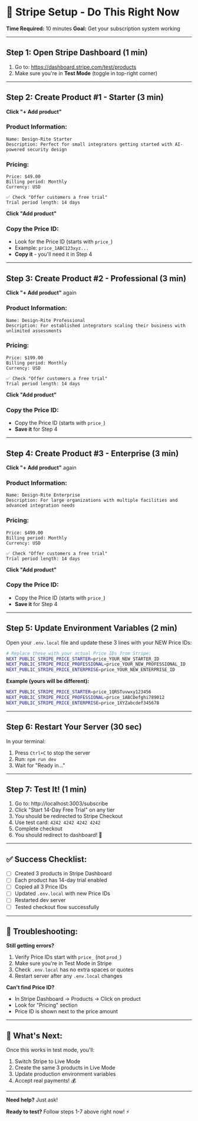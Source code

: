 # 🚀 Stripe Setup - Do This Right Now

**Time Required:** 10 minutes
**Goal:** Get your subscription system working

---

## **Step 1: Open Stripe Dashboard** (1 min)

1. Go to: https://dashboard.stripe.com/test/products
2. Make sure you're in **Test Mode** (toggle in top-right corner)

---

## **Step 2: Create Product #1 - Starter** (3 min)

**Click "+ Add product"**

### Product Information:
```
Name: Design-Rite Starter
Description: Perfect for small integrators getting started with AI-powered security design
```

### Pricing:
```
Price: $49.00
Billing period: Monthly
Currency: USD

✅ Check "Offer customers a free trial"
Trial period length: 14 days
```

**Click "Add product"**

### Copy the Price ID:
- Look for the Price ID (starts with `price_`)
- Example: `price_1ABC123xyz...`
- **Copy it** - you'll need it in Step 4

---

## **Step 3: Create Product #2 - Professional** (3 min)

**Click "+ Add product"** again

### Product Information:
```
Name: Design-Rite Professional
Description: For established integrators scaling their business with unlimited assessments
```

### Pricing:
```
Price: $199.00
Billing period: Monthly
Currency: USD

✅ Check "Offer customers a free trial"
Trial period length: 14 days
```

**Click "Add product"**

### Copy the Price ID:
- Copy the Price ID (starts with `price_`)
- **Save it** for Step 4

---

## **Step 4: Create Product #3 - Enterprise** (3 min)

**Click "+ Add product"** again

### Product Information:
```
Name: Design-Rite Enterprise
Description: For large organizations with multiple facilities and advanced integration needs
```

### Pricing:
```
Price: $499.00
Billing period: Monthly
Currency: USD

✅ Check "Offer customers a free trial"
Trial period length: 14 days
```

**Click "Add product"**

### Copy the Price ID:
- Copy the Price ID (starts with `price_`)
- **Save it** for Step 4

---

## **Step 5: Update Environment Variables** (2 min)

Open your `.env.local` file and update these 3 lines with your NEW Price IDs:

```bash
# Replace these with your actual Price IDs from Stripe:
NEXT_PUBLIC_STRIPE_PRICE_STARTER=price_YOUR_NEW_STARTER_ID
NEXT_PUBLIC_STRIPE_PRICE_PROFESSIONAL=price_YOUR_NEW_PROFESSIONAL_ID
NEXT_PUBLIC_STRIPE_PRICE_ENTERPRISE=price_YOUR_NEW_ENTERPRISE_ID
```

**Example (yours will be different):**
```bash
NEXT_PUBLIC_STRIPE_PRICE_STARTER=price_1QRSTuvwxy123456
NEXT_PUBLIC_STRIPE_PRICE_PROFESSIONAL=price_1ABCDefghi789012
NEXT_PUBLIC_STRIPE_PRICE_ENTERPRISE=price_1XYZabcdef345678
```

---

## **Step 6: Restart Your Server** (30 sec)

In your terminal:
1. Press `Ctrl+C` to stop the server
2. Run: `npm run dev`
3. Wait for "Ready in..."

---

## **Step 7: Test It!** (1 min)

1. Go to: http://localhost:3003/subscribe
2. Click "Start 14-Day Free Trial" on any tier
3. You should be redirected to Stripe Checkout
4. Use test card: `4242 4242 4242 4242`
5. Complete checkout
6. You should redirect to dashboard! 🎉

---

## **✅ Success Checklist:**

- [ ] Created 3 products in Stripe Dashboard
- [ ] Each product has 14-day trial enabled
- [ ] Copied all 3 Price IDs
- [ ] Updated `.env.local` with new Price IDs
- [ ] Restarted dev server
- [ ] Tested checkout flow successfully

---

## **🚨 Troubleshooting:**

**Still getting errors?**
1. Verify Price IDs start with `price_` (not `prod_`)
2. Make sure you're in Test Mode in Stripe
3. Check `.env.local` has no extra spaces or quotes
4. Restart server after any `.env.local` changes

**Can't find Price ID?**
- In Stripe Dashboard → Products → Click on product
- Look for "Pricing" section
- Price ID is shown next to the price amount

---

## **🎯 What's Next:**

Once this works in test mode, you'll:
1. Switch Stripe to Live Mode
2. Create the same 3 products in Live Mode
3. Update production environment variables
4. Accept real payments! 💰

---

**Need help?** Just ask!

**Ready to test?** Follow steps 1-7 above right now! ⚡
